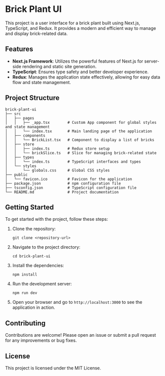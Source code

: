 # Brick Plant UI

This project is a user interface for a brick plant built using Next.js, TypeScript, and Redux. It provides a modern and efficient way to manage and display brick-related data.

## Features

- **Next.js Framework**: Utilizes the powerful features of Next.js for server-side rendering and static site generation.
- **TypeScript**: Ensures type safety and better developer experience.
- **Redux**: Manages the application state effectively, allowing for easy data flow and state management.

## Project Structure

```
brick-plant-ui
├── src
│   ├── pages
│   │   ├── _app.tsx        # Custom App component for global styles and state management
│   │   └── index.tsx       # Main landing page of the application
│   ├── components
│   │   └── BrickList.tsx   # Component to display a list of bricks
│   ├── store
│   │   ├── index.ts        # Redux store setup
│   │   └── brickSlice.ts   # Slice for managing brick-related state
│   ├── types
│   │   └── index.ts        # TypeScript interfaces and types
│   └── styles
│       └── globals.css     # Global CSS styles
├── public
│   └── favicon.ico         # Favicon for the application
├── package.json            # npm configuration file
├── tsconfig.json           # TypeScript configuration file
└── README.md               # Project documentation
```

## Getting Started

To get started with the project, follow these steps:

1. Clone the repository:
   ```
   git clone <repository-url>
   ```

2. Navigate to the project directory:
   ```
   cd brick-plant-ui
   ```

3. Install the dependencies:
   ```
   npm install
   ```

4. Run the development server:
   ```
   npm run dev
   ```

5. Open your browser and go to `http://localhost:3000` to see the application in action.

## Contributing

Contributions are welcome! Please open an issue or submit a pull request for any improvements or bug fixes.

## License

This project is licensed under the MIT License.